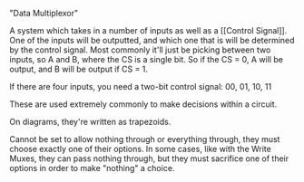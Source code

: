 
"Data Multiplexor"

A system which takes in a number of inputs as well as a [[Control Signal]]. One of the inputs will be outputted, and which one that is will be determined by the control signal.
Most commonly it'll just be picking between two inputs, so A and B, where the CS is a single bit. So if the CS = 0, A will be output, and B will be output if CS = 1.

If there are four inputs, you need a two-bit control signal: 00, 01, 10, 11

These are used extremely commonly to make decisions within a circuit.

On diagrams, they're written as trapezoids.

Cannot be set to allow nothing through or everything through, they must choose exactly one of their options. In some cases, like with the Write Muxes, they can pass nothing through, but they must sacrifice one of their options in order to make "nothing" a choice.